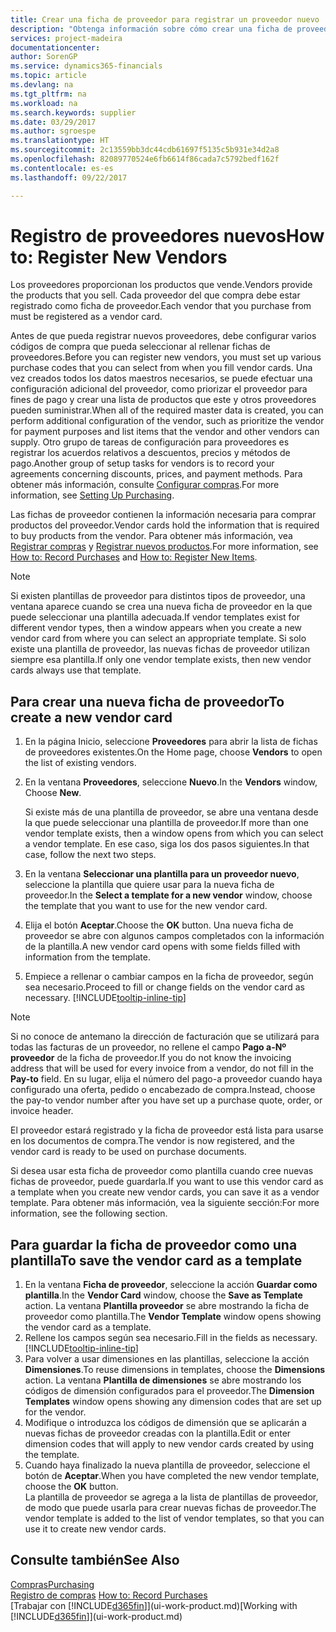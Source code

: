 ```yaml
---
title: Crear una ficha de proveedor para registrar un proveedor nuevo | Documentos de Microsoft
description: "Obtenga información sobre cómo crear una ficha de proveedor para registrar un nuevo proveedor."
services: project-madeira
documentationcenter: 
author: SorenGP
ms.service: dynamics365-financials
ms.topic: article
ms.devlang: na
ms.tgt_pltfrm: na
ms.workload: na
ms.search.keywords: supplier
ms.date: 03/29/2017
ms.author: sgroespe
ms.translationtype: HT
ms.sourcegitcommit: 2c13559bb3dc44cdb61697f5135c5b931e34d2a8
ms.openlocfilehash: 82089770524e6fb6614f86cada7c5792bedf162f
ms.contentlocale: es-es
ms.lasthandoff: 09/22/2017

---
```

# <a name="how-to-register-new-vendors"></a><span data-ttu-id="6d7cf-103">Registro de proveedores nuevos</span><span class="sxs-lookup"><span data-stu-id="6d7cf-103">How to: Register New Vendors</span></span>
<span data-ttu-id="6d7cf-104">Los proveedores proporcionan los productos que vende.</span><span class="sxs-lookup"><span data-stu-id="6d7cf-104">Vendors provide the products that you sell.</span></span> <span data-ttu-id="6d7cf-105">Cada proveedor del que compra debe estar registrado como ficha de proveedor.</span><span class="sxs-lookup"><span data-stu-id="6d7cf-105">Each vendor that you purchase from must be registered as a vendor card.</span></span>

<span data-ttu-id="6d7cf-106">Antes de que pueda registrar nuevos proveedores, debe configurar varios códigos de compra que pueda seleccionar al rellenar fichas de proveedores.</span><span class="sxs-lookup"><span data-stu-id="6d7cf-106">Before you can register new vendors, you must set up various purchase codes that you can select from when you fill vendor cards.</span></span> <span data-ttu-id="6d7cf-107">Una vez creados todos los datos maestros necesarios, se puede efectuar una configuración adicional del proveedor, como priorizar el proveedor para fines de pago y crear una lista de productos que este y otros proveedores pueden suministrar.</span><span class="sxs-lookup"><span data-stu-id="6d7cf-107">When all of the required master data is created, you can perform additional configuration of the vendor, such as prioritize the vendor for payment purposes and list items that the vendor and other vendors can supply.</span></span> <span data-ttu-id="6d7cf-108">Otro grupo de tareas de configuración para proveedores es registrar los acuerdos relativos a descuentos, precios y métodos de pago.</span><span class="sxs-lookup"><span data-stu-id="6d7cf-108">Another group of setup tasks for vendors is to record your agreements concerning discounts, prices, and payment methods.</span></span> <span data-ttu-id="6d7cf-109">Para obtener más información, consulte [Configurar compras](purchasing-setup-purchasing.md).</span><span class="sxs-lookup"><span data-stu-id="6d7cf-109">For more information, see [Setting Up Purchasing](purchasing-setup-purchasing.md).</span></span>

<span data-ttu-id="6d7cf-110">Las fichas de proveedor contienen la información necesaria para comprar productos del proveedor.</span><span class="sxs-lookup"><span data-stu-id="6d7cf-110">Vendor cards hold the information that is required to buy products from the vendor.</span></span> <span data-ttu-id="6d7cf-111">Para obtener más información, vea [Registrar compras](purchasing-how-record-purchases.md) y [Registrar nuevos productos](inventory-how-register-new-items.md).</span><span class="sxs-lookup"><span data-stu-id="6d7cf-111">For more information, see [How to: Record Purchases](purchasing-how-record-purchases.md) and [How to: Register New Items](inventory-how-register-new-items.md).</span></span>

> [!NOTE]  
>   <span data-ttu-id="6d7cf-112">Si existen plantillas de proveedor para distintos tipos de proveedor, una ventana aparece cuando se crea una nueva ficha de proveedor en la que puede seleccionar una plantilla adecuada.</span><span class="sxs-lookup"><span data-stu-id="6d7cf-112">If vendor templates exist for different vendor types, then a window appears when you create a new vendor card from where you can select an appropriate template.</span></span> <span data-ttu-id="6d7cf-113">Si solo existe una plantilla de proveedor, las nuevas fichas de proveedor utilizan siempre esa plantilla.</span><span class="sxs-lookup"><span data-stu-id="6d7cf-113">If only one vendor template exists, then new vendor cards always use that template.</span></span>

## <a name="to-create-a-new-vendor-card"></a><span data-ttu-id="6d7cf-114">Para crear una nueva ficha de proveedor</span><span class="sxs-lookup"><span data-stu-id="6d7cf-114">To create a new vendor card</span></span>
1. <span data-ttu-id="6d7cf-115">En la página Inicio, seleccione **Proveedores** para abrir la lista de fichas de proveedores existentes.</span><span class="sxs-lookup"><span data-stu-id="6d7cf-115">On the Home page, choose **Vendors** to open the list of existing vendors.</span></span>  
2. <span data-ttu-id="6d7cf-116">En la ventana **Proveedores**, seleccione **Nuevo**.</span><span class="sxs-lookup"><span data-stu-id="6d7cf-116">In the **Vendors** window, Choose **New**.</span></span>

    <span data-ttu-id="6d7cf-117">Si existe más de una plantilla de proveedor, se abre una ventana desde la que puede seleccionar una plantilla de proveedor.</span><span class="sxs-lookup"><span data-stu-id="6d7cf-117">If more than one vendor template exists, then a window opens from which you can select a vendor template.</span></span> <span data-ttu-id="6d7cf-118">En ese caso, siga los dos pasos siguientes.</span><span class="sxs-lookup"><span data-stu-id="6d7cf-118">In that case, follow the next two steps.</span></span>
3. <span data-ttu-id="6d7cf-119">En la ventana **Seleccionar una plantilla para un proveedor nuevo**, seleccione la plantilla que quiere usar para la nueva ficha de proveedor.</span><span class="sxs-lookup"><span data-stu-id="6d7cf-119">In the **Select a template for a new vendor** window, choose the template that you want to use for the new vendor card.</span></span>
4. <span data-ttu-id="6d7cf-120">Elija el botón **Aceptar**.</span><span class="sxs-lookup"><span data-stu-id="6d7cf-120">Choose the **OK** button.</span></span> <span data-ttu-id="6d7cf-121">Una nueva ficha de proveedor se abre con algunos campos completados con la información de la plantilla.</span><span class="sxs-lookup"><span data-stu-id="6d7cf-121">A new vendor card opens with some fields filled with information from the template.</span></span>
5. <span data-ttu-id="6d7cf-122">Empiece a rellenar o cambiar campos en la ficha de proveedor, según sea necesario.</span><span class="sxs-lookup"><span data-stu-id="6d7cf-122">Proceed to fill or change fields on the vendor card as necessary.</span></span> [!INCLUDE[tooltip-inline-tip](includes/tooltip-inline-tip_md.md)]

> [!NOTE]  
>   <span data-ttu-id="6d7cf-123">Si no conoce de antemano la dirección de facturación que se utilizará para todas las facturas de un proveedor, no rellene el campo **Pago a-Nº proveedor** de la ficha de proveedor.</span><span class="sxs-lookup"><span data-stu-id="6d7cf-123">If you do not know the invoicing address that will be used for every invoice from a vendor, do not fill in the **Pay-to** field.</span></span> <span data-ttu-id="6d7cf-124">En su lugar, elija el número del pago-a proveedor cuando haya configurado una oferta, pedido o encabezado de compra.</span><span class="sxs-lookup"><span data-stu-id="6d7cf-124">Instead, choose the pay-to vendor number after you have set up a purchase quote, order, or invoice header.</span></span>

<span data-ttu-id="6d7cf-125">El proveedor estará registrado y la ficha de proveedor está lista para usarse en los documentos de compra.</span><span class="sxs-lookup"><span data-stu-id="6d7cf-125">The vendor is now registered, and the vendor card is ready to be used on purchase documents.</span></span>

<span data-ttu-id="6d7cf-126">Si desea usar esta ficha de proveedor como plantilla cuando cree nuevas fichas de proveedor, puede guardarla.</span><span class="sxs-lookup"><span data-stu-id="6d7cf-126">If you want to use this vendor card as a template when you create new vendor cards, you can save it as a vendor template.</span></span> <span data-ttu-id="6d7cf-127">Para obtener más información, vea la siguiente sección:</span><span class="sxs-lookup"><span data-stu-id="6d7cf-127">For more information, see the following section.</span></span>

## <a name="to-save-the-vendor-card-as-a-template"></a><span data-ttu-id="6d7cf-128">Para guardar la ficha de proveedor como una plantilla</span><span class="sxs-lookup"><span data-stu-id="6d7cf-128">To save the vendor card as a template</span></span>
1. <span data-ttu-id="6d7cf-129">En la ventana **Ficha de proveedor**, seleccione la acción **Guardar como plantilla**.</span><span class="sxs-lookup"><span data-stu-id="6d7cf-129">In the **Vendor Card** window, choose the **Save as Template** action.</span></span> <span data-ttu-id="6d7cf-130">La ventana **Plantilla proveedor** se abre mostrando la ficha de proveedor como plantilla.</span><span class="sxs-lookup"><span data-stu-id="6d7cf-130">The **Vendor Template** window opens showing the vendor card as a template.</span></span>
2. <span data-ttu-id="6d7cf-131">Rellene los campos según sea necesario.</span><span class="sxs-lookup"><span data-stu-id="6d7cf-131">Fill in the fields as necessary.</span></span> [!INCLUDE[tooltip-inline-tip](includes/tooltip-inline-tip_md.md)]
3. <span data-ttu-id="6d7cf-132">Para volver a usar dimensiones en las plantillas, seleccione la acción **Dimensiones**.</span><span class="sxs-lookup"><span data-stu-id="6d7cf-132">To reuse dimensions in templates, choose the **Dimensions** action.</span></span> <span data-ttu-id="6d7cf-133">La ventana **Plantilla de dimensiones** se abre mostrando los códigos de dimensión configurados para el proveedor.</span><span class="sxs-lookup"><span data-stu-id="6d7cf-133">The **Dimension Templates** window opens showing any dimension codes that are set up for the vendor.</span></span>
4. <span data-ttu-id="6d7cf-134">Modifique o introduzca los códigos de dimensión que se aplicarán a nuevas fichas de proveedor creadas con la plantilla.</span><span class="sxs-lookup"><span data-stu-id="6d7cf-134">Edit or enter dimension codes that will apply to new vendor cards created by using the template.</span></span>
5. <span data-ttu-id="6d7cf-135">Cuando haya finalizado la nueva plantilla de proveedor, seleccione el botón de **Aceptar**.</span><span class="sxs-lookup"><span data-stu-id="6d7cf-135">When you have completed the new vendor template, choose the **OK** button.</span></span>  
   <span data-ttu-id="6d7cf-136">La plantilla de proveedor se agrega a la lista de plantillas de proveedor, de modo que puede usarla para crear nuevas fichas de proveedor.</span><span class="sxs-lookup"><span data-stu-id="6d7cf-136">The vendor template is added to the list of vendor templates, so that you can use it to create new vendor cards.</span></span>

## <a name="see-also"></a><span data-ttu-id="6d7cf-137">Consulte también</span><span class="sxs-lookup"><span data-stu-id="6d7cf-137">See Also</span></span>
[<span data-ttu-id="6d7cf-138">Compras</span><span class="sxs-lookup"><span data-stu-id="6d7cf-138">Purchasing</span></span>](purchasing-manage-purchasing.md)  
<span data-ttu-id="6d7cf-139">[Registro de compras](purchasing-how-record-purchases.md) </span><span class="sxs-lookup"><span data-stu-id="6d7cf-139">[How to: Record Purchases](purchasing-how-record-purchases.md) </span></span>  
<span data-ttu-id="6d7cf-140">[Trabajar con [!INCLUDE[d365fin](includes/d365fin_md.md)]](ui-work-product.md)</span><span class="sxs-lookup"><span data-stu-id="6d7cf-140">[Working with [!INCLUDE[d365fin](includes/d365fin_md.md)]](ui-work-product.md)</span></span>  

